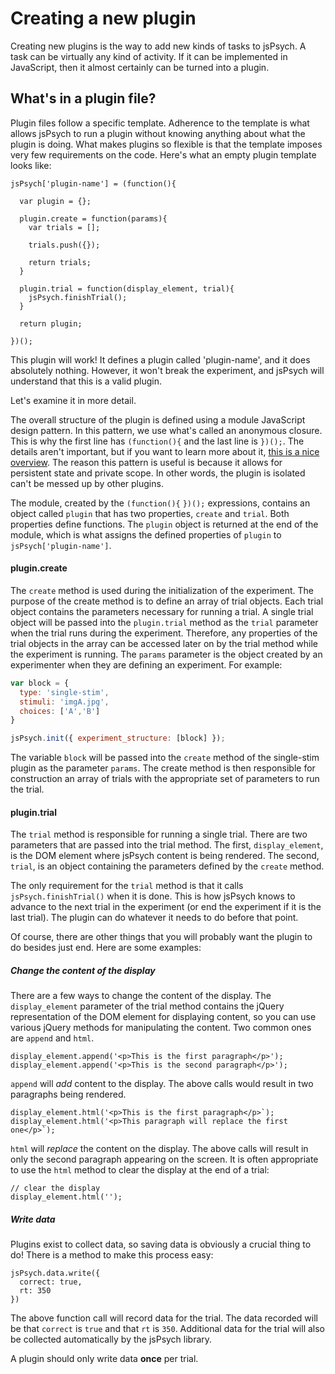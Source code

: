 # Creating a new plugin

Creating new plugins is the way to add new kinds of tasks to jsPsych. A task can be virtually any kind of activity. If it can be implemented in JavaScript, then it almost certainly can be turned into a plugin.

## What's in a plugin file?

Plugin files follow a specific template. Adherence to the template is what allows jsPsych to run a plugin without knowing anything about what the plugin is doing. What makes plugins so flexible is that the template imposes very few requirements on the code. Here's what an empty plugin template looks like:

```
jsPsych['plugin-name'] = (function(){

  var plugin = {};

  plugin.create = function(params){
    var trials = [];

    trials.push({});

    return trials;
  }

  plugin.trial = function(display_element, trial){
    jsPsych.finishTrial();
  }

  return plugin;

})();
```

This plugin will work! It defines a plugin called 'plugin-name', and it does absolutely nothing. However, it won't break the experiment, and jsPsych will understand that this is a valid plugin.

Let's examine it in more detail.

The overall structure of the plugin is defined using a module JavaScript design pattern. In this pattern, we use what's called an anonymous closure. This is why the first line has `(function(){` and the last line is `})();`. The details aren't important, but if you want to learn more about it, [this is a nice overview](http://www.adequatelygood.com/JavaScript-Module-Pattern-In-Depth.html). The reason this pattern is useful is because it allows for persistent state and private scope. In other words, the plugin is isolated can't be messed up by other plugins.

The module, created by the `(function(){`  `})();` expressions, contains an object called `plugin` that has two properties, `create` and `trial`. Both properties define functions. The `plugin` object is returned at the end of the module, which is what assigns the defined properties of `plugin` to `jsPsych['plugin-name']`.

#### plugin.create

The `create` method is used during the initialization of the experiment. The purpose of the create method is to define an array of trial objects. Each trial object contains the parameters necessary for running a trial. A single trial object will be passed into the `plugin.trial` method as the `trial` parameter when the trial runs during the experiment. Therefore, any properties of the trial objects in the array can be accessed later on by the trial method while the experiment is running. The `params` parameter is the object created by an experimenter when they are defining an experiment. For example:

```javascript
var block = {
  type: 'single-stim',
  stimuli: 'imgA.jpg',
  choices: ['A','B']
}

jsPsych.init({ experiment_structure: [block] });
```

The variable `block` will be passed into the `create` method of the single-stim plugin as the parameter `params`. The create method is then responsible for construction an array of trials with the appropriate set of parameters to run the trial.

#### plugin.trial

The `trial` method is responsible for running a single trial. There are two parameters that are passed into the trial method. The first, `display_element`, is the DOM element where jsPsych content is being rendered. The second, `trial`, is an object containing the parameters defined by the `create` method.

The only requirement for the `trial` method is that it calls `jsPsych.finishTrial()` when it is done. This is how jsPsych knows to advance to the next trial in the experiment (or end the experiment if it is the last trial). The plugin can do whatever it needs to do before that point.

Of course, there are other things that you will probably want the plugin to do besides just end. Here are some examples:

##### Change the content of the display

There are a few ways to change the content of the display. The `display_element` parameter of the trial method contains the jQuery representation of the DOM element for displaying content, so you can use various jQuery methods for manipulating the content. Two common ones are `append` and `html`.

```
display_element.append('<p>This is the first paragraph</p>');
display_element.append('<p>This is the second paragraph</p>');
```

`append` will *add* content to the display. The above calls would result in two paragraphs being rendered.

```
display_element.html('<p>This is the first paragraph</p>`);
display_element.html('<p>This paragraph will replace the first one</p>`);
```

`html` will *replace* the content on the display. The above calls will result in only the second paragraph appearing on the screen. It is often appropriate to use the `html` method to clear the display at the end of a trial:

```
// clear the display
display_element.html('');
```

##### Write data

Plugins exist to collect data, so saving data is obviously a crucial thing to do! There is a method to make this process easy:

```
jsPsych.data.write({
  correct: true,
  rt: 350
})
```

The above function call will record data for the trial. The data recorded will be that `correct` is `true` and that `rt` is `350`. Additional data for the trial will also be collected automatically by the jsPsych library.

A plugin should only write data **once** per trial. 
